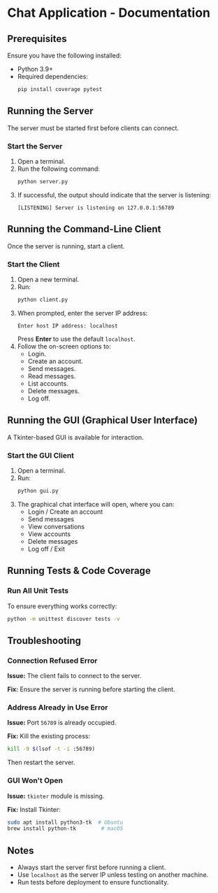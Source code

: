 # Chat Application - Documentation

## Prerequisites
Ensure you have the following installed:
- Python 3.9+
- Required dependencies:
  ```bash
  pip install coverage pytest
  ```

## Running the Server
The server must be started first before clients can connect.

### Start the Server
1. Open a terminal.
2. Run the following command:
   ```bash
   python server.py
   ```
3. If successful, the output should indicate that the server is listening:
   ```
   [LISTENING] Server is listening on 127.0.0.1:56789
   ```

## Running the Command-Line Client
Once the server is running, start a client.

### Start the Client
1. Open a new terminal.
2. Run:
   ```bash
   python client.py
   ```
3. When prompted, enter the server IP address:
   ```
   Enter host IP address: localhost
   ```
   Press **Enter** to use the default `localhost`.
4. Follow the on-screen options to:
   - Login.
   - Create an account.
   - Send messages.
   - Read messages.
   - List accounts.
   - Delete messages.
   - Log off.

## Running the GUI (Graphical User Interface)
A Tkinter-based GUI is available for interaction.

### Start the GUI Client
1. Open a terminal.
2. Run:
   ```bash
   python gui.py
   ```
3. The graphical chat interface will open, where you can:
   - Login / Create an account
   - Send messages
   - View conversations
   - View accounts
   - Delete messages
   - Log off / Exit

## Running Tests & Code Coverage
### Run All Unit Tests
To ensure everything works correctly:
```bash
python -m unittest discover tests -v
```


## Troubleshooting
### Connection Refused Error
**Issue:** The client fails to connect to the server.

**Fix:** Ensure the server is running before starting the client.

### Address Already in Use Error
**Issue:** Port `56789` is already occupied.

**Fix:** Kill the existing process:
```bash
kill -9 $(lsof -t -i :56789)
```
Then restart the server.

### GUI Won't Open
**Issue:** `tkinter` module is missing.

**Fix:** Install Tkinter:
```bash
sudo apt install python3-tk  # Ubuntu
brew install python-tk        # macOS
```

## Notes
- Always start the server first before running a client.
- Use `localhost` as the server IP unless testing on another machine.
- Run tests before deployment to ensure functionality.

